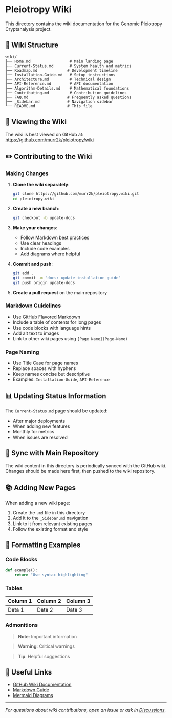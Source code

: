 # Pleiotropy Wiki

This directory contains the wiki documentation for the Genomic Pleiotropy Cryptanalysis project.

## 📝 Wiki Structure

```
wiki/
├── Home.md                 # Main landing page
├── Current-Status.md       # System health and metrics
├── Roadmap.md             # Development timeline
├── Installation-Guide.md   # Setup instructions
├── Architecture.md         # Technical design
├── API-Reference.md        # API documentation
├── Algorithm-Details.md    # Mathematical foundations
├── Contributing.md         # Contribution guidelines
├── FAQ.md                 # Frequently asked questions
├── _Sidebar.md            # Navigation sidebar
└── README.md              # This file
```

## 🚀 Viewing the Wiki

The wiki is best viewed on GitHub at:
https://github.com/murr2k/pleiotropy/wiki

## ✏️ Contributing to the Wiki

### Making Changes

1. **Clone the wiki separately**:
   ```bash
   git clone https://github.com/murr2k/pleiotropy.wiki.git
   cd pleiotropy.wiki
   ```

2. **Create a new branch**:
   ```bash
   git checkout -b update-docs
   ```

3. **Make your changes**:
   - Follow Markdown best practices
   - Use clear headings
   - Include code examples
   - Add diagrams where helpful

4. **Commit and push**:
   ```bash
   git add .
   git commit -m "docs: update installation guide"
   git push origin update-docs
   ```

5. **Create a pull request** on the main repository

### Markdown Guidelines

- Use GitHub Flavored Markdown
- Include a table of contents for long pages
- Use code blocks with language hints
- Add alt text to images
- Link to other wiki pages using `[Page Name](Page-Name)`

### Page Naming

- Use Title Case for page names
- Replace spaces with hyphens
- Keep names concise but descriptive
- Examples: `Installation-Guide`, `API-Reference`

## 📊 Updating Status Information

The `Current-Status.md` page should be updated:
- After major deployments
- When adding new features
- Monthly for metrics
- When issues are resolved

## 🔄 Sync with Main Repository

The wiki content in this directory is periodically synced with the GitHub wiki. Changes should be made here first, then pushed to the wiki repository.

## 📚 Adding New Pages

When adding a new wiki page:

1. Create the `.md` file in this directory
2. Add it to the `_Sidebar.md` navigation
3. Link to it from relevant existing pages
4. Follow the existing format and style

## 🎨 Formatting Examples

### Code Blocks
```python
def example():
    return "Use syntax highlighting"
```

### Tables
| Column 1 | Column 2 | Column 3 |
|----------|----------|----------|
| Data 1   | Data 2   | Data 3   |

### Admonitions
> **Note**: Important information

> **Warning**: Critical warnings

> **Tip**: Helpful suggestions

## 🔗 Useful Links

- [GitHub Wiki Documentation](https://docs.github.com/en/communities/documenting-your-project-with-wikis)
- [Markdown Guide](https://www.markdownguide.org/)
- [Mermaid Diagrams](https://mermaid-js.github.io/mermaid/)

---

*For questions about wiki contributions, open an issue or ask in [Discussions](https://github.com/murr2k/pleiotropy/discussions).*